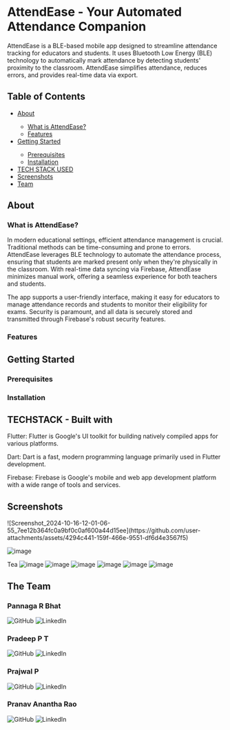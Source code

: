 # AttendEase - Your Automated Attendance Companion
AttendEase is a BLE-based mobile app designed to streamline attendance tracking for educators and students. It uses Bluetooth Low Energy (BLE) technology to automatically mark attendance by detecting students' proximity to the classroom. AttendEase simplifies attendance, reduces errors, and provides real-time data via export.

<h2>Table of Contents</h2>
<ul>
  <li> <a href = "#About"> About </a></li>
  <ul>
   <li><a href="#wa"> What is AttendEase? </a></li> 
   <li><a href=""> Features </a></li> 
  </ul>
  <li> <a href = "#getting_started"> Getting Started </a></li>
  <ul>
   <li><a href="#prerequisites"> Prerequisites </a></li> 
   <li><a href="#installation"> Installation </a></li> 
  </ul>
  <li> <a href = "#tech_used"> TECH STACK USED </a></li>
  <li> <a href = "#screenshots"> Screenshots </a></li>
  <li> <a href = "#team"> Team </a></li>
</ul>

<section id = "About">
  <h2> About </h2>
  <h3 id = "wa"> What is AttendEase? </h3>
    In modern educational settings, efficient attendance management is crucial. Traditional methods can be time-consuming and prone to errors. AttendEase leverages BLE technology to automate the attendance process, ensuring that students are marked present only when they're physically in the classroom. With real-time data syncing via Firebase, AttendEase minimizes manual work, offering a seamless experience for both teachers and students.

  The app supports a user-friendly interface, making it easy for educators to manage attendance records and students to monitor their eligibility for exams. Security is paramount, and all data is securely stored and transmitted through Firebase's robust security features.

  <h3 id = "features"> Features </h3>
  
</section>

<section id = "getting_started">
  <h2> Getting Started </h2>
  <h3 id = "prerequisites"> Prerequisites </h3>
  
  <h3 id = "installation"> Installation </h3>
</section>


<section id = "tech_used">
  <h2> TECHSTACK - Built with </h2>
  
  Flutter: Flutter is Google's UI toolkit for building natively compiled apps for various platforms.
  
  Dart: Dart is a fast, modern programming language primarily used in Flutter development.
  
  Firebase: Firebase is Google's mobile and web app development platform with a wide range of tools and services.
</section>


<section id = "screenshots">
  <h2> Screenshots </h2>
<!--   ![Screenshot_2024-10-16-12-01-06-55_7ee12b364fc0a9bf0c0af600a44d15ee](https://github.com/user-attachments/assets/4294c441-159f-466e-9551-df6d4e3567f5)
  ![Screenshot_2024-10-16-12-01-29-20_7ee12b364fc0a9bf0c0af600a44d15ee](https://github.com/user-attachments/assets/5db55f6b-9d00-4b51-b645-e2f46bfed02b)
  ![image](https://github.com/user-attachments/assets/118d0923-cf93-4721-8f45-252d9cb2018e)
  ![image](https://github.com/user-attachments/assets/7e668aff-d76f-4733-bc76-b663312bfb57)
  ![image](https://github.com/user-attachments/assets/e975f1ed-3c09-4d8a-9389-cfed0da84b87)
  ![image](https://github.com/user-attachments/assets/708e6c99-11c9-4800-bc78-c8aa30499ffe)
  ![image](https://github.com/user-attachments/assets/7dd2871d-d514-420a-b598-4e6409fe76c9)
  ![image](https://github.com/user-attachments/assets/ca39844e-6200-49a0-99b4-ba385d3ea2b7)
  ![image](https://github.com/user-attachments/assets/5173ddb9-fe19-43ae-8c00-5270ebad95b0) -->
 ![Screenshot_2024-10-16-12-01-06-55_7ee12b364fc0a9bf0c0af600a44d15ee](https://github.com/user-attachments/assets/4294c441-159f-466e-9551-df6d4e3567f5)
  

![image](https://github.com/user-attachments/assets/822b62bf-d9e7-406a-bdaa-c0c79cb1b348)


Tea
![image](https://github.com/user-attachments/assets/d10799fd-dd69-4fd0-aaad-3b4b3c7ac356)
![image](https://github.com/user-attachments/assets/ea3a94c1-06f3-4284-8120-acc6306e59a1)
![image](https://github.com/user-attachments/assets/7b32a888-33fc-4fda-abe9-24c1e7ce35b8)
![image](https://github.com/user-attachments/assets/6543c660-3376-4f0a-8f09-49a225d824df)
![image](https://github.com/user-attachments/assets/2a588040-9152-42af-b05e-0e4c831863ff)
![image](https://github.com/user-attachments/assets/0bb538c1-9372-47a1-be10-dae311ebf8f5)


</section>



<section id = "team">
  <h2> The Team </h2>
  <h3> Pannaga R Bhat </h3>
<p align="left">
  <a href="https://github.com/pannaga-rj" style="text-decoration: none;" target="_blank" rel="nofollow">
    <img src="https://img.shields.io/badge/GitHub-black?style=flat&logo=github" alt="GitHub" style="max-width: 100%;">
  </a>
  <a href="www.linkedin.com/in/pannaga-r-bhat-ba8bb6289" style="text-decoration: none;" target="_blank">
    <img src="https://img.shields.io/badge/LinkedIn-blue?style=flat&logo=linkedin" alt="LinkedIn" />
  </a>
</p>

<h3> Pradeep P T </h3>
<p align="left">
  <a href="" style="text-decoration: none;" target="_blank">
    <img src="https://img.shields.io/badge/GitHub-black?style=flat&logo=github" alt="GitHub" />
  </a>
  <a href="" style="text-decoration: none;" target="_blank">
    <img src="https://img.shields.io/badge/LinkedIn-blue?style=flat&logo=linkedin" alt="LinkedIn" />
  </a>
</p>

<h3> Prajwal P </h3>
<p align="left">
  <a href="" style="text-decoration: none;" target="_blank">
    <img src="https://img.shields.io/badge/GitHub-black?style=flat&logo=github" alt="GitHub" />
  </a>
  <a href="" style="text-decoration: none;" target="_blank">
    <img src="https://img.shields.io/badge/LinkedIn-blue?style=flat&logo=linkedin" alt="LinkedIn" />
  </a>
</p>

<h3> Pranav Anantha Rao </h3>
<p align="left">
  <a href="" style="text-decoration: none;" target="_blank">
    <img src="https://img.shields.io/badge/GitHub-black?style=flat&logo=github" alt="GitHub" />
  </a>
  <a href="" style="text-decoration: none;" target="_blank">
    <img src="https://img.shields.io/badge/LinkedIn-blue?style=flat&logo=linkedin" alt="LinkedIn" />
  </a>
</p>
</section>



